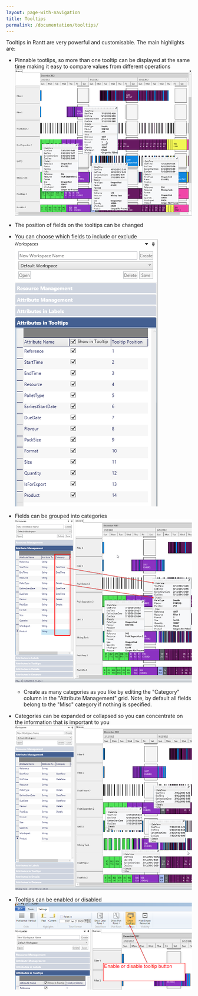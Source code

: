 ```yaml
---
layout: page-with-navigation
title: Tooltips
permalink: /documentation/tooltips/
---
```


Tooltips in Rantt are very powerful and customisable. The main highlights are:

- Pinnable tootlips, so more than one tooltip can be displayed at the same time making it easy to compare values from different operations
	![Tooltip](img/Tooltips.png)

- The position of fields on the tooltips can be changed
- You can choose which fields to include or exclude
	![Tooltip Settings](img/TooltipSettings.png)

- Fields can be grouped into categories
	![Tooltip Categories](img/ExpandedTooltips.png)
	
	- Create as many categories as you like by editing the "Category" column in the "Attribute Management" grid.
	Note, by default all fields belong to the "Misc" category if nothing is specified.
	
- Categories can be expanded or collapsed so you can concentrate on the information that is important to you
	![Tooltip Collapsed](img/CollapsedTooltips.png)
	
- Tooltips can be enabled or disabled
	![Tooltip Button](img/TooltipButton.png)

